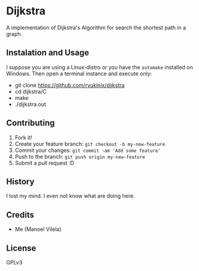 # Dijkstra

A implementation of Dijkstra's Algorithm for search the shortest path in a graph.

## Instalation and Usage

I suppose you are using a Linux-distro or you have the `automake` installed on Windows. Then open a terminal instance and execute only:

  * git clone https://github.com/ryukinix/dijkstra
  * cd dijkstra/C
  * make
  * ./dijkstra.out

## Contributing

1. Fork it!
2. Create your feature branch: `git checkout -b my-new-feature`
3. Commit your changes: `git commit -am 'Add some feature'`
4. Push to the branch: `git push origin my-new-feature`
5. Submit a pull request :D

## History

I lost my mind. I even not know what are doing here.

## Credits

  * Me (Manoel Vilela)

## License

GPLv3
